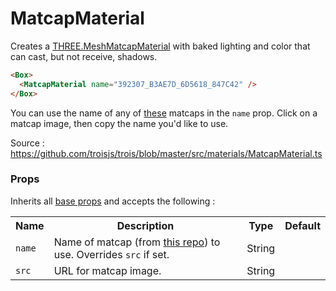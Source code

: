 # MatcapMaterial

Creates a [THREE.MeshMatcapMaterial](https://threejs.org/docs/#api/en/materials/MeshMatcapMaterial) with baked lighting and color that can cast, but not receive, shadows.

```html
<Box>
  <MatcapMaterial name="392307_B3AE7D_6D5618_847C42" />
</Box>
```

You can use the name of any of [these](https://github.com/emmelleppi/matcaps) matcaps in the `name` prop. Click on a matcap image, then copy the name you'd like to use.

Source : https://github.com/troisjs/trois/blob/master/src/materials/MatcapMaterial.ts

### Props

Inherits all [base props](./#props) and accepts the following :

<table>
<tbody>
  <tr>
    <th>Name</th>
    <th>Description</th>
    <th>Type</th>
    <th>Default</th>
  </tr>
  <tr><td><code>name</code></td><td>Name of matcap (from <a href="https://github.com/emmelleppi/matcaps" target="_blank">this repo</a>) to use. Overrides <code>src</code> if set.</td><td>String</td><td></td></tr>
  <tr><td><code>src</code></td><td>URL for matcap image.</td><td>String</td><td></td></tr>

</tbody>
</table>